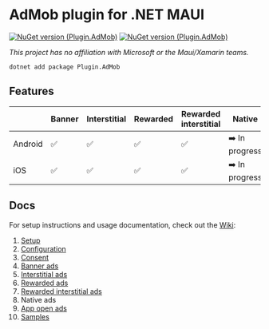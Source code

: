 # AdMob plugin for .NET MAUI

[![NuGet version (Plugin.AdMob)](https://img.shields.io/nuget/v/Plugin.AdMob.svg?style=flat-square)](https://www.nuget.org/packages/Plugin.AdMob/) [![NuGet version (Plugin.AdMob)](https://img.shields.io/nuget/vpre/Plugin.AdMob.svg?style=flat-square)](https://www.nuget.org/packages/Plugin.AdMob/)

_This project has no affiliation with Microsoft or the Maui/Xamarin teams._

```
dotnet add package Plugin.AdMob
```

## Features

|         | Banner | Interstitial | Rewarded | Rewarded interstitial | Native | App open |
| ------- | ------ | ------------ | -------- | --------------------- | ------ | -------- |
| Android | ✅     | ✅           | ✅       | ✅                    | ➡️ In progress     | ✅       |
| iOS     | ✅     | ✅           | ✅       | ✅                    | ➡️ In progress     | ✅       |

## Docs

For setup instructions and usage documentation, check out the [Wiki](https://github.com/marius-bughiu/Plugin.AdMob/wiki):

1. [Setup](https://github.com/marius-bughiu/Plugin.AdMob/wiki/Setup)
1. [Configuration](https://github.com/marius-bughiu/Plugin.AdMob/wiki/Configuration)
1. [Consent](https://github.com/marius-bughiu/Plugin.AdMob/wiki/Consent)
1. [Banner ads](https://github.com/marius-bughiu/Plugin.AdMob/wiki/Banner-ads)
1. [Interstitial ads](https://github.com/marius-bughiu/Plugin.AdMob/wiki/Interstitial-ads)
1. [Rewarded ads](https://github.com/marius-bughiu/Plugin.AdMob/wiki/Rewarded-ads)
1. [Rewarded interstitial ads](https://github.com/marius-bughiu/Plugin.AdMob/wiki/Rewarded-interstitial-ads)
1. Native ads
1. [App open ads](https://github.com/marius-bughiu/Plugin.AdMob/wiki/App-open-ads)
1. [Samples](https://github.com/marius-bughiu/Plugin.AdMob/wiki/Samples)

